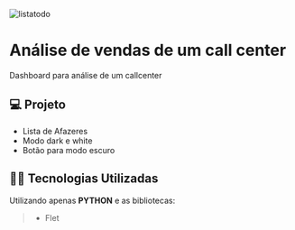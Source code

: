 ![listatodo](https://github.com/LuzoGAN/Lista_to_do_Black_white/assets/28062741/4b4214c7-611c-4b6d-8259-9fd9af389bd3)

# Análise de vendas de um call center

Dashboard para análise de um callcenter

## 💻 Projeto

- Lista de Afazeres
- Modo dark e white
- Botão para modo escuro

## 👨‍💻 Tecnologias Utilizadas

Utilizando apenas **PYTHON** e as bibliotecas:
> - Flet

